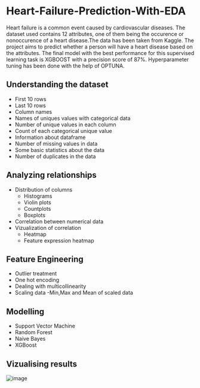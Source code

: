# Heart-Failure-Prediction-With-EDA
Heart failure is a common event caused by cardiovascular diseases. The dataset used contains 12 attributes, one of them being the occurence or nonoccurence of a heart disease.The data has been taken from Kaggle. The project aims to predict whether a person will have a heart disease based on the attributes. The final model with the best performance for this supervised learning task is XGBOOST with a precision score of 87%. Hyperparameter tuning has been done with the help of OPTUNA. 
## Understanding the dataset
- First 10 rows
- Last 10 rows
- Column names
- Names of uniques values with categorical data
- Number of unique values in each column
- Count of each categorical unique value
- Information about dataframe
- Number of missing values in data
- Some basic statistics about the data
- Number of duplicates in the data
## Analyzing relationships 
- Distribution of columns
  - Histograms
  - Violin plots
  - Countplots
  - Boxplots
- Correlation between numerical data
- Vizualization of correlation
  - Heatmap
  - Feature expression heatmap
## Feature Engineering
- Outlier treatment
- One hot encoding
- Dealing with multicollinearity
- Scaling data
-Min,Max and Mean of scaled data
## Modelling
- Support Vector Machine
- Random Forest
- Naive Bayes
- XGBoost
## Vizualising results
![image](https://user-images.githubusercontent.com/73664577/149398572-56bcff32-ce4b-4aa7-a3c1-619bc868f66d.png)

